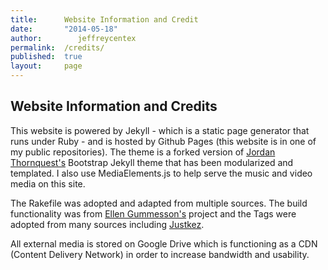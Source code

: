 ```yaml
---
title: 		Website Information and Credit
date: 		"2014-05-18"
author: 	   jeffreycentex
permalink:	/credits/
published:	true
layout:     page
---
```


## Website Information and Credits

This website is powered by Jekyll - which is a static page generator that runs under Ruby - and is hosted by Github Pages (this website is in one of my public repositories).  The theme is a forked version of [Jordan Thornquest's](http://www.jordanthornquest.com) Bootstrap Jekyll theme that has been modularized and templated.  I also use MediaElements.js to help serve the music and video media on this site.

The Rakefile was adopted and adapted from multiple sources.  The build functionality was from [Ellen Gummesson's](https://github.com/gummesson/jekyll-rake-boilerplate) project and the Tags were adopted from many sources including [Justkez](http://www.justkez.com/generating-a-tag-cloud-in-jekyll/).

All external media is stored on Google Drive which is functioning as a CDN (Content Delivery Network) in order to increase bandwidth and usability.

